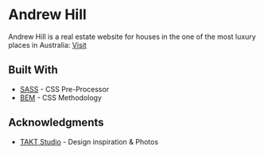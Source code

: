 # Andrew Hill

Andrew Hill is a real estate website for houses in the one of the most luxury places in Australia: [Visit](https://andresclm.github.io/real-estate/index.html)

## Built With

* [SASS](https://sass-lang.com/) - CSS Pre-Processor
* [BEM](http://getbem.com/) - CSS Methodology

## Acknowledgments

* [TAKT Studio](https://www.takt.net.au/) - Design inspiration & Photos

